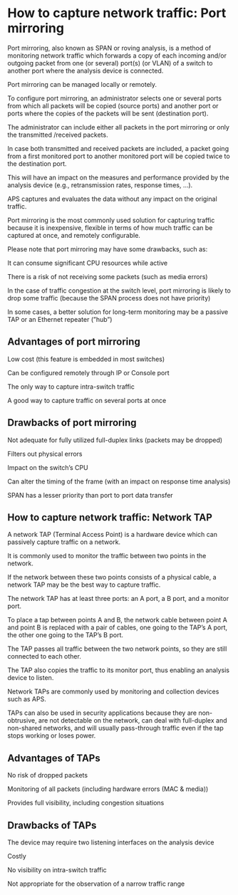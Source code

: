 # How to capture network traffic: Port mirroring

Port mirroring, also known as SPAN or roving analysis, is a method of monitoring network traffic which forwards a copy of each incoming and/or outgoing packet from one (or several) port(s) (or VLAN) of a switch to another port where the analysis device is connected.

Port mirroring can be managed locally or remotely.

To configure port mirroring, an administrator selects one or several ports from which all packets will be copied (source ports) and another port or ports where the copies of the packets will be sent (destination port).

The administrator can include either all packets in the port mirroring or only the transmitted /received packets. 

In case both transmitted and received packets are included, a packet going from a first monitored port to another monitored port will be copied twice to the destination port. 

This will have an impact on the measures and performance provided by the analysis device (e.g., retransmission rates, response times, …). 

APS captures and evaluates the data without any impact on the original traffic.

Port mirroring is the most commonly used solution for capturing traffic because it is inexpensive, flexible in terms of how much traffic can be captured at once, and remotely configurable.

Please note that port mirroring may have some drawbacks, such as:

It can consume significant CPU resources while active

There is a risk of not receiving some packets (such as media errors)

In the case of traffic congestion at the switch level, port mirroring is likely to drop some traffic (because the SPAN process does not have priority)

In some cases, a better solution for long-term monitoring may be a passive TAP or an Ethernet repeater (”hub”)

## Advantages of port mirroring

Low cost (this feature is embedded in most switches)

Can be configured remotely through IP or Console port

The only way to capture intra-switch traffic

A good way to capture traffic on several ports at once

## Drawbacks of port mirroring

Not adequate for fully utilized full-duplex links (packets may be dropped)

Filters out physical errors

Impact on the switch’s CPU

Can alter the timing of the frame (with an impact on response time analysis)

SPAN has a lesser priority than port to port data transfer

## How to capture network traffic: Network TAP

A network TAP (Terminal Access Point) is a hardware device which can passively capture traffic on a network. 

It is commonly used to monitor the traffic between two points in the network. 

If the network between these two points consists of a physical cable, a network TAP may be the best way to capture traffic.

The network TAP has at least three ports: an A port, a B port, and a monitor port. 

To place a tap between points A and B, the network cable between point A and point B is replaced with a pair of cables, one going to the TAP’s A port, the other one going to the TAP’s B port. 

The TAP passes all traffic between the two network points, so they are still connected to each other. 

The TAP also copies the traffic to its monitor port, thus enabling an analysis device to listen.

Network TAPs are commonly used by monitoring and collection devices such as APS. 

TAPs can also be used in security applications because they are non-obtrusive, are not detectable on the network, can deal with full-duplex and non-shared networks, and will usually pass-through traffic even if the tap stops working or loses power.

## Advantages of TAPs

No risk of dropped packets

Monitoring of all packets (including hardware errors (MAC & media))

Provides full visibility, including congestion situations

## Drawbacks of TAPs

The device may require two listening interfaces on the analysis device

Costly

No visibility on intra-switch traffic

Not appropriate for the observation of a narrow traffic range
